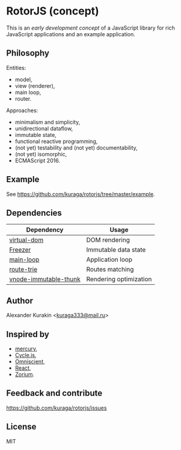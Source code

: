 # RotorJS (concept)

This is an *early development concept* of a JavaScript library for rich JavaScript applications and an example application.

## Philosophy

Entities:

* model,
* view (renderer),
* main loop,
* router.

Approaches:

* minimalism and simplicity,
* unidirectional dataflow,
* immutable state,
* functional reactive programming,
* (not yet) testability and (not yet) documentability,
* (not yet) isomorphic,
* ECMAScript 2016.

## Example

See <https://github.com/kuraga/rotorjs/tree/master/example>.

## Dependencies

Dependency | Usage
---------- | -----
[virtual-dom](https://github.com/Matt-Esch/virtual-dom) | DOM rendering
[Freezer](https://github.com/arqex/freezer) | Immutable data state
[main-loop](https://github.com/Raynos/main-loop) | Application loop
[route-trie](https://github.com/zensh/route-trie) | Routes matching
[vnode-immutable-thunk](https://github.com/kuraga/vnode-immutable-thunk) | Rendering optimization

## Author

Alexander Kurakin <<kuraga333@mail.ru>>

## Inspired by

* [mercury](https://github.com/Raynos/mercury),
* [Cycle.js](https://github.com/staltz/cycle),
* [Omniscient](http://omniscientjs.github.io),
* [React](http://facebook.github.io/react),
* [Zorium](https://github.com/Zorium/zorium).

## Feedback and contribute

<https://github.com/kuraga/rotorjs/issues>

## License

MIT
